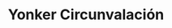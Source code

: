 ---
title: "Yonker Circunvalación"
url: /san-pedro-sula/yonker-circunvalacion/
shop: piezas de automóviles
---